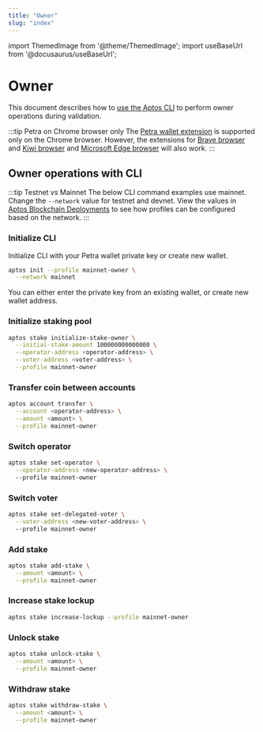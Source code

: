 ```yaml
---
title: "Owner"
slug: "index"
---
```


import ThemedImage from '@theme/ThemedImage';
import useBaseUrl from '@docusaurus/useBaseUrl';

# Owner 

This document describes how to [use the Aptos CLI](../../../cli-tools/aptos-cli-tool/use-aptos-cli.md) to perform owner operations during validation.

:::tip Petra on Chrome browser only
The [Petra wallet extension](../../../guides/install-petra-wallet.md) is supported only on the Chrome browser. However, the extensions for [Brave browser](https://brave.com/) and [Kiwi browser](https://kiwibrowser.com/) and [Microsoft Edge browser](https://www.microsoft.com/en-us/edge) will also work.
:::

## Owner operations with CLI

:::tip Testnet vs Mainnet
The below CLI command examples use mainnet. Change the `--network` value for testnet and devnet. View the values in [Aptos Blockchain Deployments](../../aptos-deployments.md) to see how profiles can be configured based on the network.
:::

### Initialize CLI

Initialize CLI with your Petra wallet private key or create new wallet. 

```bash
aptos init --profile mainnet-owner \
  --network mainnet
```

You can either enter the private key from an existing wallet, or create new wallet address.

### Initialize staking pool

```bash
aptos stake initialize-stake-owner \
  --initial-stake-amount 100000000000000 \
  --operator-address <operator-address> \
  --voter-address <voter-address> \
  --profile mainnet-owner
```

### Transfer coin between accounts

```bash
aptos account transfer \
  --account <operator-address> \
  --amount <amount> \
  --profile mainnet-owner
```

### Switch operator

```bash
aptos stake set-operator \
  --operator-address <new-operator-address> \ 
  --profile mainnet-owner
```

### Switch voter

```bash
aptos stake set-delegated-voter \
  --voter-address <new-voter-address> \ 
  --profile mainnet-owner
```

### Add stake

```bash
aptos stake add-stake \
  --amount <amount> \
  --profile mainnet-owner
```

### Increase stake lockup

```bash
aptos stake increase-lockup --profile mainnet-owner
```

### Unlock stake

```bash
aptos stake unlock-stake \
  --amount <amount> \
  --profile mainnet-owner
```

### Withdraw stake

```bash
aptos stake withdraw-stake \
  --amount <amount> \
  --profile mainnet-owner
```
